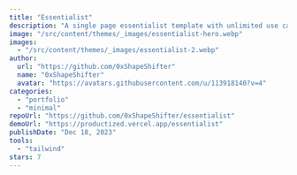 ```yaml
---
title: "Essentialist"
description: "A single page essentialist template with unlimited use cases."
image: "/src/content/themes/_images/essentialist-hero.webp"
images:
  - "/src/content/themes/_images/essentialist-2.webp"
author:
  url: "https://github.com/0xShapeShifter"
  name: "0xShapeShifter"
  avatar: "https://avatars.githubusercontent.com/u/113918140?v=4"
categories:
  - "portfolio"
  - "minimal"
repoUrl: "https://github.com/0xShapeShifter/essentialist"
demoUrl: "https://productized.vercel.app/essentialist"
publishDate: "Dec 18, 2023"
tools:
  - "tailwind"
stars: 7
---
```

